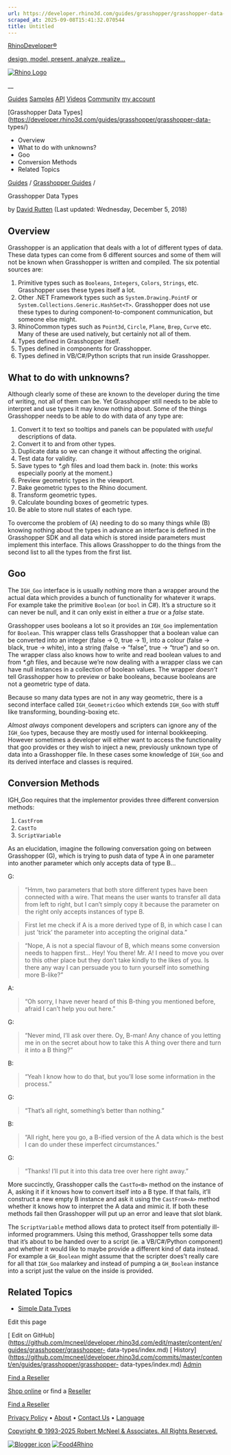 ```yaml
---
url: https://developer.rhino3d.com/guides/grasshopper/grasshopper-data-types/
scraped_at: 2025-09-08T15:41:32.070544
title: Untitled
---
```


[RhinoDeveloper®](/)

[design, model, present, analyze, realize...](/)

[![Rhino Logo](https://developer.rhino3d.com/images/rhinodevlogo.png)](/)

__

[Guides](https://developer.rhino3d.com/guides)
[Samples](https://developer.rhino3d.com/samples)
[API](https://developer.rhino3d.com/api)
[Videos](https://developer.rhino3d.com/videos)
[Community](https://discourse.mcneel.com/c/rhino-developer) [my account
](https://www.rhino3d.com/my-account/ "Manage your account, licenses, and
teams")

[Grasshopper Data
Types](https://developer.rhino3d.com/guides/grasshopper/grasshopper-data-
types/)

  * Overview
  * What to do with unknowns?
  * Goo
  * Conversion Methods
  * Related Topics

[Guides](https://developer.rhino3d.com/en/guides/) / [Grasshopper
Guides](https://developer.rhino3d.com/en/guides/grasshopper/) /

Grasshopper Data Types

by [David Rutten](https://discourse.mcneel.com/u/davidrutten/) (Last updated:
Wednesday, December 5, 2018)

## Overview

Grasshopper is an application that deals with a lot of different types of
data. These data types can come from 6 different sources and some of them will
not be known when Grasshopper is written and compiled. The six potential
sources are:

  1. Primitive types such as `Booleans`, `Integers`, `Colors`, `Strings`, etc. Grasshopper uses these types itself a lot.
  2. Other .NET Framework types such as `System.Drawing.PointF` or `System.Collections.Generic.HashSet<T>`. Grasshopper does not use these types to during component-to-component communication, but someone else might.
  3. RhinoCommon types such as `Point3d`, `Circle`, `Plane`, `Brep`, `Curve` etc. Many of these are used natively, but certainly not all of them.
  4. Types defined in Grasshopper itself.
  5. Types defined in components for Grasshopper.
  6. Types defined in VB/C#/Python scripts that run inside Grasshopper.

## What to do with unknowns?

Although clearly some of these are known to the developer during the time of
writing, not all of them can be. Yet Grasshopper still needs to be able to
interpret and use types it may know nothing about. Some of the things
Grasshopper needs to be able to do with data of any type are:

  1. Convert it to text so tooltips and panels can be populated with _useful_ descriptions of data.
  2. Convert it to and from other types.
  3. Duplicate data so we can change it without affecting the original.
  4. Test data for validity.
  5. Save types to _*.gh_ files and load them back in. (note: this works especially poorly at the moment.)
  6. Preview geometric types in the viewport.
  7. Bake geometric types to the Rhino document.
  8. Transform geometric types.
  9. Calculate bounding boxes of geometric types.
  10. Be able to store null states of each type.

To overcome the problem of (A) needing to do so many things while (B) knowing
nothing about the types in advance an interface is defined in the Grasshopper
SDK and all data which is stored inside parameters must implement this
interface. This allows Grasshopper to do the things from the second list to
all the types from the first list.

## Goo

The `IGH_Goo` interface is is usually nothing more than a wrapper around the
actual data which provides a bunch of functionality for whatever it wraps. For
example take the primitive `Boolean` (or `bool` in C#). It’s a structure so it
can never be null, and it can only exist in either a _true_ or a _false_
state.

Grasshopper uses booleans a lot so it provides an `IGH_Goo` implementation for
`Boolean`. This wrapper class tells Grasshopper that a boolean value can be
converted into an integer (false -> 0, true -> 1), into a colour (false ->
black, true -> white), into a string (false -> “false”, true -> “true”) and so
on. The wrapper class also knows how to write and read boolean values to and
from _*.gh_ files, and because we’re now dealing with a wrapper class we can
have null instances in a collection of boolean values. The wrapper _doesn’t_
tell Grasshopper how to preview or bake booleans, because booleans are not a
geometric type of data.

Because so many data types are not in any way geometric, there is a second
interface called `IGH_GeometricGoo` which extends `IGH_Goo` with stuff like
transforming, bounding-boxing etc.

_Almost always_ component developers and scripters can ignore any of the
`IGH_Goo` types, because they are mostly used for internal bookkeeping.
However sometimes a developer will either want to access the functionality
that goo provides or they wish to inject a new, previously unknown type of
data into a Grasshopper file. In these cases some knowledge of `IGH_Goo` and
its derived interface and classes is required.

## Conversion Methods

IGH_Goo requires that the implementor provides three different conversion
methods:

  1. `CastFrom`
  2. `CastTo`
  3. `ScriptVariable`

As an elucidation, imagine the following conversation going on between
Grasshopper (G), which is trying to push data of type A in one parameter into
another parameter which only accepts data of type B…

G:

> “Hmm, two parameters that both store different types have been connected
> with a wire. That means the user wants to transfer all data from left to
> right, but I can’t simply copy it because the parameter on the right only
> accepts instances of type B.

> First let me check if A is a more derived type of B, in which case I can
> just ’trick’ the parameter into accepting the original data.”

> “Nope, A is not a special flavour of B, which means some conversion needs to
> happen first… Hey! You there! Mr. A! I need to move you over to this other
> place but they don’t take kindly to the likes of you. Is there any way I can
> persuade you to turn yourself into something more B-like?”

A:

> “Oh sorry, I have never heard of this B-thing you mentioned before, afraid I
> can’t help you out here.”

G:

> “Never mind, I’ll ask over there. Oy, B-man! Any chance of you letting me in
> on the secret about how to take this A thing over there and turn it into a B
> thing?”

B:

> “Yeah I know how to do that, but you’ll lose some information in the
> process.”

G:

> “That’s all right, something’s better than nothing.”

B:

> “All right, here you go, a B-ified version of the A data which is the best I
> can do under these imperfect circumstances.”

G:

> “Thanks! I’ll put it into this data tree over here right away.”

More succinctly, Grasshopper calls the `CastTo<B>` method on the instance of
A, asking it if it knows how to convert itself into a B type. If that fails,
it’ll construct a new empty B instance and ask it using the `CastFrom<A>`
method whether it knows how to interpret the A data and mimic it. If both
these methods fail then Grasshopper will put up an error and leave that slot
blank.

The `ScriptVariable` method allows data to protect itself from potentially
ill-informed programmers. Using this method, Grasshopper tells some data that
it’s about to be handed over to a script (ie. a VB/C#/Python component) and
whether it would like to maybe provide a different kind of data instead. For
example a `GH_Boolean` might assume that the scripter does’t really care for
all that `IGH_Goo` malarkey and instead of pumping a `GH_Boolean` instance
into a script just the value on the inside is provided.

## Related Topics

  * [Simple Data Types](https://developer.rhino3d.com/guides/grasshopper/simple-data-types/)

Edit this page

[ Edit on
GitHub](https://github.com/mcneel/developer.rhino3d.com/edit/master/content/en/guides/grasshopper/grasshopper-
data-types/index.md) [
History](https://github.com/mcneel/developer.rhino3d.com/commits/master/content/en/guides/grasshopper/grasshopper-
data-types/index.md) [ Admin](https://developer.rhino3d.com/admin)

[Find a Reseller](https://www.rhino3d.com/sales)

[Shop online](https://www.rhino3d.com/store) or find a
[Reseller](https://www.rhino3d.com/sales)

[Find a Reseller](https://www.rhino3d.com/sales)

[Privacy Policy](https://www.rhino3d.com/privacy) •
[About](https://www.rhino3d.com/mcneel/about) • [Contact
Us](https://www.rhino3d.com/mcneel/contact) • [
Language](https://www.rhino3d.com/language "Change to a different region or
language")

[Copyright © 1993-2025 Robert McNeel & Associates. All Rights
Reserved.](https://www.rhino3d.com/mcneel/about)

[](https://www.facebook.com/McNeelRhinoceros/)
[](https://twitter.com/bobmcneel) [](https://www.linkedin.com/groups/75313/)
[](https://www.youtube.com/user/RhinoGuide/videos) [](https://vimeo.com/rhino)
[![Blogger
icon](https://developer.rhino3d.com/images/blogger.svg)](http://blog.rhino3d.com/)
[![Food4Rhino](https://developer.rhino3d.com/images/f4r_icon_01.svg)](https://www.food4rhino.com)


